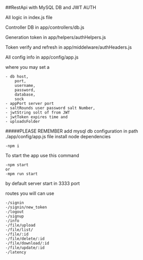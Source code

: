 ##RestApi with MySQL DB and JWT AUTH

All logic in index.js file


Controller DB in app/controllers/db.js

Generation token in app/helpers/authHelpers.js

Token verify and refresh in app/middelware/authHeaders.js

All config info in app/config/app.js

where you may set a 

    - db host, 
        port, 
        username, 
        password, 
        database, 
        sock
    - appPort server port
    - saltRounds user password salt Number,
    - jwtString solt of from JWT
    - jwtToken expires time and
    - uploadsFolder

#####PLEASE REMEMBER add mysql db configuration in path ./app/config/app.js file 
install node dependencies

    -npm i

To start the app use this command

    -npm start  
    or
    -mpm run start

 by default server start in 3333 port
 
 routes you will can use
 

    -/signin
    -/signin/new_token
    -/logout
    -/signup
    -/info
    -/file/upload
    -/file/list/
    -/file/:id 
    -/file/delete/:id 
    -/file/download/:id 
    -/file/update/:id 
    -/latency